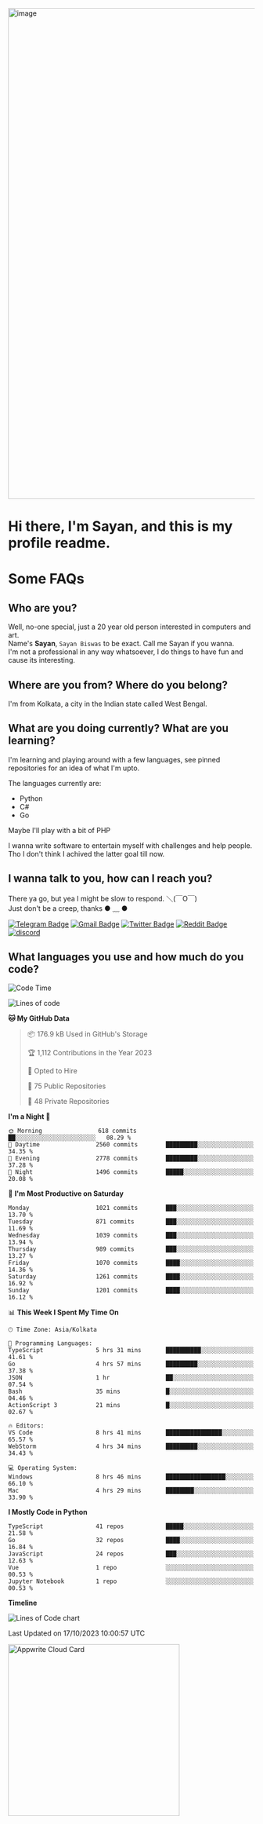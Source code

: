 <img src="https://github.com/Dank-del/Dank-del/assets/63096193/045e227e-4ef3-4c82-82b9-d22540fc40f7" alt="image" width="1000"/>


# **Hi there, I'm Sayan, and this is my profile readme.**
<!--  [![Profile views](https://gpvc.arturio.dev/dank-del)](https://github.com/dank-del) -->
# Some FAQs

## **Who are you?**

Well, no-one special, just a 20 year old person interested in computers and art. \
Name's **Sayan**, `Sayan Biswas` to be exact. Call me Sayan if you wanna. \
I'm not a professional in any way whatsoever, I do things to have fun and cause its interesting.

## **Where are you from? Where do you belong?**

I'm from Kolkata, a city in the Indian state called West Bengal.

## **What are you doing currently? What are you learning?**

I'm learning and playing around with a few languages, see pinned repositories for an idea of what I'm upto.

The languages currently are:

- Python
- C#
- Go

Maybe I'll play with a bit of PHP

I wanna write software to entertain myself with challenges and help people. \
Tho I don't think I achived the latter goal till now.

<!--## **Eww, I see a weeb profile.**

Can't help it, it's the best way to hide my face on this account
> Why do people hate weebs .-.

## **Cool, what more interests you?**

My interests are quite, weird. They're scattered all over the place. \
I've been fascinated by music and have studied it since the age of 6, I've performed on stage and on air but yeah now I've been away from that. I specialize in key instruments. \
Another thing that interests me is Media Production, aka, working with audio, video and broadcasting media.

> I just like art in general. also feeds the reason of me being obsessed with Japanese drawings (⋟ ﹏ ⋞)-->

## **I wanna talk to you, how can I reach you?**

There ya go, but yea I might be slow to respond. ＼(￣O￣) \
Just don't be a creep, thanks ● ﹏ ●

[![Telegram Badge](https://img.shields.io/badge/-dank_as_fuck-1ca0f1?style=flat-square&logo=telegram&logoColor=white&link=https://t.me/dank_as_fuck)](https://t.me/dank_as_fuck)
[![Gmail Badge](https://img.shields.io/badge/-sayan@asia.com-c14438?style=flat-square&logo=Gmail&logoColor=white&link=mailto:sayan@asia.com)](mailto:sayan@asia.com)
[![Twitter Badge](https://img.shields.io/twitter/follow/TheDankDel?style=social)](https://twitter.com/TheDankDel)
[![Reddit Badge](https://img.shields.io/reddit/user-karma/combined/dank_as_fuck_?style=social)](https://www.reddit.com/user/dank_as_fuck_/)
[![discord](https://discord-md-badge.vercel.app/api/shield/506536929152466945?style=social)](https://discordapp.com/users/506536929152466945)

## **What languages you use and how much do you code?**

<!--START_SECTION:waka-->
![Code Time](http://img.shields.io/badge/Code%20Time-1%2C245%20hrs%2054%20mins-blue)

![Lines of code](https://img.shields.io/badge/From%20Hello%20World%20I%27ve%20Written-5.8%20million%20lines%20of%20code-blue)

**🐱 My GitHub Data** 

> 📦 176.9 kB Used in GitHub's Storage 
 > 
> 🏆 1,112 Contributions in the Year 2023
 > 
> 💼 Opted to Hire
 > 
> 📜 75 Public Repositories 
 > 
> 🔑 48 Private Repositories 
 > 
**I'm a Night 🦉** 

```text
🌞 Morning                618 commits         ██░░░░░░░░░░░░░░░░░░░░░░░   08.29 % 
🌆 Daytime                2560 commits        █████████░░░░░░░░░░░░░░░░   34.35 % 
🌃 Evening                2778 commits        █████████░░░░░░░░░░░░░░░░   37.28 % 
🌙 Night                  1496 commits        █████░░░░░░░░░░░░░░░░░░░░   20.08 % 
```
📅 **I'm Most Productive on Saturday** 

```text
Monday                   1021 commits        ███░░░░░░░░░░░░░░░░░░░░░░   13.70 % 
Tuesday                  871 commits         ███░░░░░░░░░░░░░░░░░░░░░░   11.69 % 
Wednesday                1039 commits        ███░░░░░░░░░░░░░░░░░░░░░░   13.94 % 
Thursday                 989 commits         ███░░░░░░░░░░░░░░░░░░░░░░   13.27 % 
Friday                   1070 commits        ████░░░░░░░░░░░░░░░░░░░░░   14.36 % 
Saturday                 1261 commits        ████░░░░░░░░░░░░░░░░░░░░░   16.92 % 
Sunday                   1201 commits        ████░░░░░░░░░░░░░░░░░░░░░   16.12 % 
```


📊 **This Week I Spent My Time On** 

```text
🕑︎ Time Zone: Asia/Kolkata

💬 Programming Languages: 
TypeScript               5 hrs 31 mins       ██████████░░░░░░░░░░░░░░░   41.61 % 
Go                       4 hrs 57 mins       █████████░░░░░░░░░░░░░░░░   37.38 % 
JSON                     1 hr                ██░░░░░░░░░░░░░░░░░░░░░░░   07.54 % 
Bash                     35 mins             █░░░░░░░░░░░░░░░░░░░░░░░░   04.46 % 
ActionScript 3           21 mins             █░░░░░░░░░░░░░░░░░░░░░░░░   02.67 % 

🔥 Editors: 
VS Code                  8 hrs 41 mins       ████████████████░░░░░░░░░   65.57 % 
WebStorm                 4 hrs 34 mins       █████████░░░░░░░░░░░░░░░░   34.43 % 

💻 Operating System: 
Windows                  8 hrs 46 mins       █████████████████░░░░░░░░   66.10 % 
Mac                      4 hrs 29 mins       ████████░░░░░░░░░░░░░░░░░   33.90 % 
```

**I Mostly Code in Python** 

```text
TypeScript               41 repos            █████░░░░░░░░░░░░░░░░░░░░   21.58 % 
Go                       32 repos            ████░░░░░░░░░░░░░░░░░░░░░   16.84 % 
JavaScript               24 repos            ███░░░░░░░░░░░░░░░░░░░░░░   12.63 % 
Vue                      1 repo              ░░░░░░░░░░░░░░░░░░░░░░░░░   00.53 % 
Jupyter Notebook         1 repo              ░░░░░░░░░░░░░░░░░░░░░░░░░   00.53 % 
```



**Timeline**

![Lines of Code chart](https://raw.githubusercontent.com/Dank-del/Dank-del/main/assets/bar_graph.png)


 Last Updated on 17/10/2023 10:00:57 UTC
<!--END_SECTION:waka-->

<!--## **Can I stalk your spotify?**

Um sure.

![OwO Spotify](https://spotify-recently-played-readme.vercel.app/api?user=31fdrsslnr7nvq4ytqwtw7c4rxfm&count=5)-->

<a href="https://cloud.appwrite.io/card/64773257171d49803c27">
	<img width="350" src="https://cloud.appwrite.io/v1/cards/cloud?userId=64773257171d49803c27" alt="Appwrite Cloud Card" />
</a>
